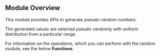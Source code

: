 ## Module Overview

This module provides APIs to generate pseudo-random numbers.

The generated values are selected pseudo-randomly with uniform distribution from a particular range.

For information on the operations, which you can perform with the random module, see the below **Functions**.

